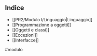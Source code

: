 ## Indice

* [[PR2/Modulo I/Linguaggio|Linguaggio]]
* [[Programmazione a oggetti]]
* [[Oggetti e classi]]
* [[Eccezioni]]
* [[Interfacce]]

#modulo